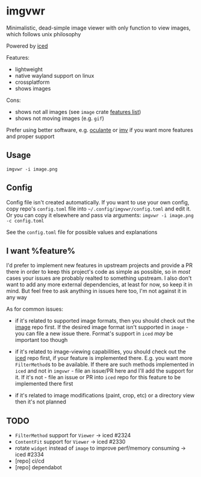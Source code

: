 # imgvwr

Minimalistic, dead-simple image viewer with only function to view images, which follows unix philosophy

Powered by [iced](https://github.com/iced-rs/iced)

Features:

- lightweight
- native wayland support on linux
- crossplatform
- shows images

Cons:

- shows not all images (see `image` crate [features list](https://docs.rs/crate/image/latest/features))
- shows not moving images (e.g. `gif`)

Prefer using better software, e.g. [oculante](https://github.com/woelper/oculante) or [imv](https://sr.ht/~exec64/imv) if you want more features and proper support

## Usage

`imgvwr -i image.png`

## Config

Config file isn't created automatically. If you want to use your own config, copy repo's `config.toml` file into `~/.config/imgvwr/config.toml` and edit it. Or you can copy it elsewhere and pass via arguments: `imgvwr -i image.png -c config.toml`

See the `config.toml` file for possible values and explanations

## I want %feature%

I'd prefer to implement new features in upstream projects and provide a PR there in order to keep this project's code as simple as possible, so in *most* cases your issues are probably realted to something upstream. I also don't want to add any more external dependencies, at least for now, so keep it in mind. But feel free to ask anything in issues here too, I'm not against it in any way

As for common issues:

- if it's related to supported image formats, then you should check out the [image](https://github.com/image-rs/image) repo first. If the desired image format isn't supported in `image` - you can file a new issue there. Format's support in `iced` *may* be important too though

- if it's related to image-viewing capabilities, you should check out the [iced](https://github.com/iced-rs/iced) repo first, if your feature is implemented there. E.g. you want more `FilterMethod`s to be available. If there are such methods implemented in `iced` and not in `imgvwr` - file an issue/PR here and I'll add the support for it. If it's not - file an issue or PR into `iced` repo for this feature to be implemented there first

- if it's related to image modifications (paint, crop, etc) or a directory view then it's not planned

## TODO

- `FilterMethod` support for `Viewer` -> iced #2324
- `ContentFit` support for `Viewer` -> iced #2330
- rotate `widget` instead of `image` to improve perf/memory consuming -> iced #2334
- [repo] ci/cd
- [repo] dependabot
